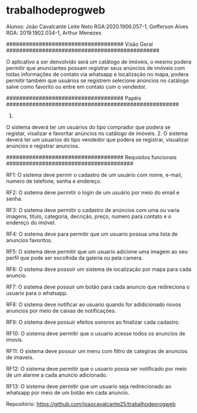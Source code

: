 # trabalhodeprogweb



Alunos:
João Cavalcante Leite Neto RGA:2020.1906.057-1, Gefferson Alves RGA: 2019.1902.034-1, Arthur Menezes



#################################### Visão Geral ###############################################

  O aplicativo a ser denvolvido será um catálogo de imóveis, o mesmo podera permitir que anunciantes possam registrar seus anúncios de imóveis com todas informações de contato via whatsapp e localização no mapa, podera permitir também que usuários se registrem selecione anúncios no catálogo salve como favorito ou entre em contato com o vendedor.
  

#################################### Papéis #####################################################

1.
  O sistema deverá ter um usuários do tipo comprador que podera se registar, visalizar e favoritar anúncios no catálogo de imóveis.
2.
  O sistema deverá ter um usuarios do tipo vendedor que podera se registrar, visualizar anúncios e registrar anuncios.
  

#################################### Requisitos funcionais #######################################

RF1: O sistema deve permir o cadastro de um usuário com nome, e-mail, numero de telefone, senha e endereço.

RF2: O sistema deve permitir o login de um usuário por meio do email e senha.

RF3: O sistema deve permitir o cadastro de anúncios com uma ou varia imagens, titulo, categoria, decrição, preço, numero para contato e o endereço do imóvel. 

RF4: O sistema deve para permitir que um usuario possua uma lista de anuncios favoritos.

RF5: O sistema deve permitir que um usuario adicione uma imagem ao seu perfil que pode ser escolhida da galeria ou pela camera.

RF6: O sistema deve possoir um sistema de localização por mapa para cada anuncio.

RF7: O sistema deve possuir um botão para cada anuncio que redireciona o usuario para o whatsapp.

RF8: O sistema deve notificar ao usuario quando for adidicionado novos anuncios por meio de caixas de notificações.  

RF9: O sistema deve possuir efeitos sonoros ao finalizar cada cadastro.

RF10: O sistema deve permitir que o usuario acesse todos os anuncios de imovis.

RF11: O sistema deve possuir um menu com filtro de categiras de anuncios de imaveis.

RF12: O sistema deve permitir que o usuario possa ser notificado por meio de um alarme a cada anuncio adicionado.

RF13: O sistema deve permitir que um usuario seja redirecionado ao whatsapp por meio de um botão em cada anuncio.


Repositório: https://github.com/joaocavalcante25/trabalhodeprogweb
